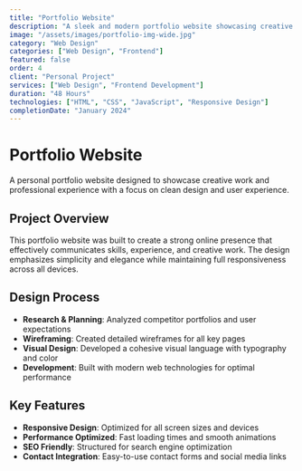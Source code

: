 ```yaml
---
title: "Portfolio Website"
description: "A sleek and modern portfolio website showcasing creative work and professional experience"
image: "/assets/images/portfolio-img-wide.jpg"
category: "Web Design"
categories: ["Web Design", "Frontend"]
featured: false
order: 4
client: "Personal Project"
services: ["Web Design", "Frontend Development"]
duration: "48 Hours"
technologies: ["HTML", "CSS", "JavaScript", "Responsive Design"]
completionDate: "January 2024"
---
```


# Portfolio Website

A personal portfolio website designed to showcase creative work and professional experience with a focus on clean design and user experience.

## Project Overview

This portfolio website was built to create a strong online presence that effectively communicates skills, experience, and creative work. The design emphasizes simplicity and elegance while maintaining full responsiveness across all devices.

## Design Process

- **Research & Planning**: Analyzed competitor portfolios and user expectations
- **Wireframing**: Created detailed wireframes for all key pages
- **Visual Design**: Developed a cohesive visual language with typography and color
- **Development**: Built with modern web technologies for optimal performance

## Key Features

- **Responsive Design**: Optimized for all screen sizes and devices
- **Performance Optimized**: Fast loading times and smooth animations
- **SEO Friendly**: Structured for search engine optimization
- **Contact Integration**: Easy-to-use contact forms and social media links
